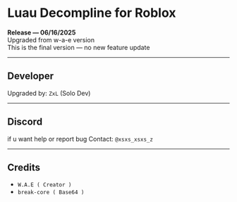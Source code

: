 # Luau Decompline for Roblox

**Release — 06/16/2025**  
Upgraded from w-a-e version  
This is the final version — no new feature update

---

## Developer

Upgraded by: `ZxL` (Solo Dev)

---

## Discord

if u want help or report bug
Contact: `@xsxs_xsxs_z`

---

## Credits

- `W.A.E ( Creator )`
- `break-core ( Base64 )`
